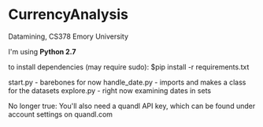 # CurrencyAnalysis
Datamining, CS378 Emory University

I'm using **Python 2.7**

to install dependencies (may require sudo):
$pip install -r requirements.txt


start.py - barebones for now
handle_date.py - imports and makes a class for the datasets
explore.py - right now examining dates in sets




No longer true:
You'll also need a quandl API key, which can be found
under account settings on quandl.com
